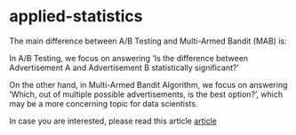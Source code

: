 # applied-statistics

The main difference between A/B Testing and Multi-Armed Bandit (MAB) is:

In A/B Testing, we focus on answering ‘Is the difference between Advertisement A and Advertisement B statistically significant?’

On the other hand, in Multi-Armed Bandit Algorithm, we focus on answering ‘Which, out of multiple possible advertisements, is the best option?’, which may be a more concerning topic for data scientists.

In case you are interested, please read this article [article](https://www.linkedin.com/pulse/applied-statistic-ab-testing-multi-armed-bandit-janice-khor-ean-yee)
